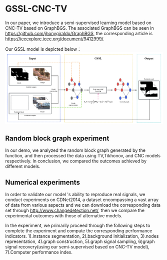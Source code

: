 # GSSL-CNC-TV
In our paper, we introduce a semi-supervised learning model based on CNC-TV based on GraphBGS.
The associated GraphBGS can be seen in <https://github.com/jhonygiraldo/GraphBGS>, the corresponding article is <https://ieeexplore.ieee.org/document/9412999/>.

Our GSSL model is depicted below：
![/GraphBGS-GSSL-CNC-TV/doc/fig4](/GraphBGS-GSSL-CNC-TV/doc/fig4.png)


## Random block graph experiment
In our demo, we analyzed the random block graph generated by the function, and then processed the data using TV,Tikhonov, and CNC models respectively. In conclusion, we compared the outcomes achieved by different models.

## Numerical experiments
In order to validate our model 's ability to reproduce real signals, we conduct experiments on CDNet2014, a dataset encompassing a vast array of data from various aspects and we can download the corresponding data set through <http://www.changedetection.net/>, then we  compare the experimental outcomes with those of alternative models.


In the experiment, we primarily proceed through the following steps to complete the experiment and compute the corresponding performance indicators.
1).instance segmentation, 2).background initialization, 3).nodes representation, 4).graph construction, 5).graph signal sampling, 6)graph signal recovery(using our semi-supervised based on CNC-TV model), 7).Computer performance index. 


